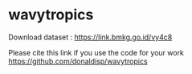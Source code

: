 # wavytropics

Download dataset : https://link.bmkg.go.id/vy4c8

Please cite this link if you use the code for your work https://github.com/donaldisp/wavytropics
